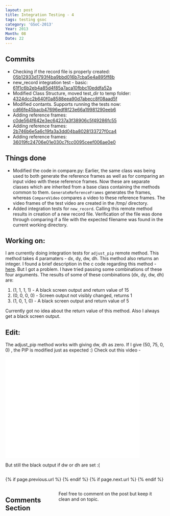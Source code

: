 ```yaml
---
layout: post
title: Integration Testing - 4
tags: testing gsoc
category: 'GSoC-2013'
Year: 2013
Month: 08
Date: 22
---
```


<h2>Commits</h2>
<p>
	<ul>
<li>Checking if the record file is properly created: <a href="https://github.com/hyades/gst-switch/commit/05b12933d1793f4ba9bbd016b7cba5e4a895ff8b">05b12933d1793f4ba9bbd016b7cba5e4a895ff8b</a></li>
<li>new_record integration test - basic: <a href="https://github.com/hyades/gst-switch/commit/61f1c6b2eb4a85d4f85a7aca10fbbc10eddfa52a">61f1c6b2eb4a85d4f85a7aca10fbbc10eddfa52a</a></li>
<li>Modified Class Structure, moved test_dir to temp folder: <a href="https://github.com/hyades/gst-switch/commit/4324dcc2b640f0a8588eea90d7abecc8f08aad5f">4324dcc2b640f0a8588eea90d7abecc8f08aad5f</a></li>
<li>Modified contants. Supports running the tests now: <a href="https://github.com/hyades/gst-switch/commit/cd66fe45bacb47696edf8f23e66a19981290eeb6">cd66fe45bacb47696edf8f23e66a19981290eeb6</a></li>
<li>Adding reference frames: <a href="https://github.com/hyades/gst-switch/commit/c0de564f642e3ec64237a3f38906c5f49286fc55">c0de564f642e3ec64237a3f38906c5f49286fc55</a></li>
<li>Adding reference frames: <a href="https://github.com/hyades/gst-switch/commit/2b746b6e5a6c19fa3a3dd04ba8028133727f0ca4">2b746b6e5a6c19fa3a3dd04ba8028133727f0ca4</a></li>
<li>Adding reference frames: <a href="https://github.com/hyades/gst-switch/commit/36019fc24706e01e030c7fcc0095ceef006ae0e0">36019fc24706e01e030c7fcc0095ceef006ae0e0</a></li>
</ul>

</p>

<h2>Things done</h2>
<ul>
	<li>Modified the code in compare.py: Earlier, the same class was being used to both generate the reference frames as well as for comparing an input video with these reference frames. Now these are separate classes which are inherited from a base class containing the methods common to them. <code>GenerateReferenceFrames</code> generates the frames, whereas <code>CompareVideo</code> compares a video to these reference frames. The video frames of the test video are created in the /tmp/ directory.</li>
	<li>Added integration tests for <code>new_record</code>. Calling this remote method results in creation of a new record file. Verification of the file was done through comparing if a file with the expected filename was found in the current working directory.</li>
</ul>
<h2>Working on:</h2>
<p>I am currently doing integration tests for <code>adjust_pip</code> remote method. This method takes 4 paramaters - dx, dy, dw, dh. This method also returns an integer. I found a brief description in the c code regarding this method - <a href="https://github.com/hyades/gst-switch/blob/python-api/tools/gstswitchclient.c#L410">here</a>. But I got a problem. I have tried passing some combinations of these four arguments. The results of some of these combinations (dx, dy, dw, dh) are:
	<ol>
		<li>(1, 1, 1, 1) - A black screen output and return value of 15</li>
		<li>(0, 0, 0, 0) - Screen output not visibly changed, returns 1</li>
		<li>(1, 0, 1, 0) - A black screen output and return value of 5</li>
	</ol>
</p>
<p>Currently got no idea about the return value of this method. Also I always get a black screen output.</p>

<h2>Edit:</h2>
<p>
	The adjust_pip method works with giving dw, dh as zero. If I give (50, 75, 0, 0) , the PIP is modified just as expected :)
	Check out this video - 
</p>
<p>
	<iframe width="420" height="315" src="//www.youtube.com/embed/UFbzkx_m1-4" frameborder="0" allowfullscreen></iframe>
</p>
<p>But still the black output if dw or dh are set :(</p>


<div class="row">	
	<div class="span9 column">
			<p class="pull-right">{% if page.previous.url %} <a href="{{page.previous.url}}" title="Previous Post: {{page.previous.title}}"><i class="icon-chevron-left"></i></a> 	{% endif %}   {% if page.next.url %} 	<a href="{{page.next.url}}" title="Next Post: {{page.next.title}}"><i class="icon-chevron-right"></i></a> 	{% endif %} </p>  
	</div>

</div>

<div class="row">	
    <div class="span9 columns">    
		<h2>Comments Section</h2>
	    <p>Feel free to comment on the post but keep it clean and on topic.</p>	
		<div id="disqus_thread"></div>
		<script type="text/javascript">
			/* * * CONFIGURATION VARIABLES: EDIT BEFORE PASTING INTO YOUR WEBPAGE * * */
			var disqus_shortname = 'aayushahuja'; // required: replace example with your forum shortname
			
			
			/* * * DON'T EDIT BELOW THIS LINE * * */
			(function() {
				var dsq = document.createElement('script'); dsq.type = 'text/javascript'; dsq.async = true;
				dsq.src = 'http://' + disqus_shortname + '.disqus.com/embed.js';
				(document.getElementsByTagName('head')[0] || document.getElementsByTagName('body')[0]).appendChild(dsq);
			})();
		</script>
		<noscript>Please enable JavaScript to view the <a href="http://disqus.com/?ref_noscript">comments powered by Disqus.</a></noscript>
		<a href="http://disqus.com" class="dsq-brlink">blog comments powered by <span class="logo-disqus">Disqus</span></a>
	</div>
</div>

<!-- Twitter -->
<script>!function(d,s,id){var js,fjs=d.getElementsByTagName(s)[0];if(!d.getElementById(id)){js=d.createElement(s);js.id=id;js.src="//platform.twitter.com/widgets.js";fjs.parentNode.insertBefore(js,fjs);}}(document,"script","twitter-wjs");</script>

<!-- Google + -->
<script type="text/javascript">
  (function() {
    var po = document.createElement('script'); po.type = 'text/javascript'; po.async = true;
    po.src = 'https://apis.google.com/js/plusone.js';
    var s = document.getElementsByTagName('script')[0]; s.parentNode.insertBefore(po, s);
  })();
</script>
<!-- Written by hyades -->

